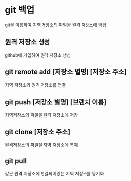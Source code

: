 # git 백업
git을 이용하여 지역 저장소의 파일을 원격 저장소에 백업

## 원격 저장소 생성
github에 가입하여 원격 저장소 생성

## git remote add [저장소 별명] [저장소 주소]

지역 저장소와 원격 저장소를 연결

## git push [저장소 별명] [브랜치 이름]
지역저장소의 파일을 원격 저장소에 저장

## git clone [저장소 주소]
원격저장소의 파일을 지역 저장소에 복제

## git pull
같은 원격 저장소에 연결되어있는 지역 저장소를 동기화 

